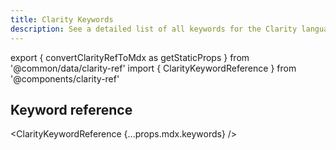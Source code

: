 ```yaml
---
title: Clarity Keywords
description: See a detailed list of all keywords for the Clarity language.
---
```


export { convertClarityRefToMdx as getStaticProps } from '@common/data/clarity-ref'
import { ClarityKeywordReference } from '@components/clarity-ref'

## Keyword reference

<ClarityKeywordReference {...props.mdx.keywords} />
